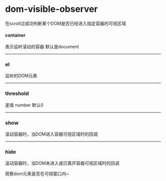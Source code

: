 # dom-visible-observer
在scroll过成功判断某个DOM是否已经进入指定容器的可视区域

#### container
表示监听滚动的容器 默认是document

---

### el
监听的DOM元素

---

### threshold
差值 number 默认0

---

### show
滚动容器时，当DOM进入容器可视区域时的回调

---

### hide
滚动容器时，当DOM未进入或已离开容器可视区域时的回调


观察dom元素是否在可视窗口内~